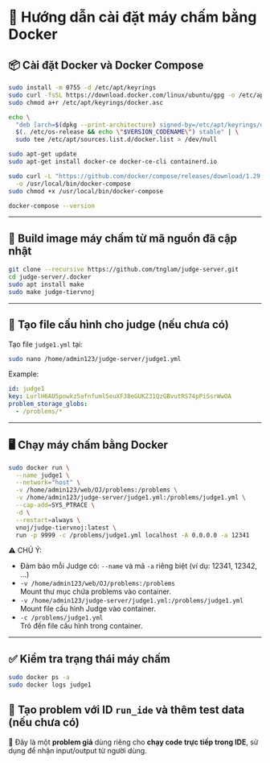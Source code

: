 # 📝 Hướng dẫn cài đặt máy chấm bằng Docker

## 📦 Cài đặt Docker và Docker Compose

```bash
sudo install -m 0755 -d /etc/apt/keyrings
sudo curl -fsSL https://download.docker.com/linux/ubuntu/gpg -o /etc/apt/keyrings/docker.asc
sudo chmod a+r /etc/apt/keyrings/docker.asc

echo \
  "deb [arch=$(dpkg --print-architecture) signed-by=/etc/apt/keyrings/docker.asc] https://download.docker.com/linux/ubuntu \
  $(. /etc/os-release && echo \"$VERSION_CODENAME\") stable" | \
  sudo tee /etc/apt/sources.list.d/docker.list > /dev/null

sudo apt-get update
sudo apt-get install docker-ce docker-ce-cli containerd.io

sudo curl -L "https://github.com/docker/compose/releases/download/1.29.2/docker-compose-$(uname -s)-$(uname -m)" \
  -o /usr/local/bin/docker-compose
sudo chmod +x /usr/local/bin/docker-compose

docker-compose --version
```

---

## 🔧 Build image máy chấm từ mã nguồn đã cập nhật

```bash
git clone --recursive https://github.com/tnglam/judge-server.git
cd judge-server/.docker
sudo apt install make
sudo make judge-tiervnoj
```

---

## 📝 Tạo file cấu hình cho judge (nếu chưa có)

Tạo file `judge1.yml` tại:

```bash
sudo nano /home/admin123/judge-server/judge1.yml
```
Example:
```yaml
id: judge1
key: LurlH6AU5powkz5afnfuml5euXF3BeGUKZ31QzGBvutRS74pPiSsrWwOA
problem_storage_globs:
  - /problems/*
```

---

## 🖥️ Chạy máy chấm bằng Docker

```bash
sudo docker run \
  --name judge1 \
  --network="host" \
  -v /home/admin123/web/OJ/problems:/problems \
  -v /home/admin123/judge-server/judge1.yml:/problems/judge1.yml \
  --cap-add=SYS_PTRACE \
  -d \
  --restart=always \
  vnoj/judge-tiervnoj:latest \
  run -p 9999 -c /problems/judge1.yml localhost -A 0.0.0.0 -a 12341
```

⚠️ CHÚ Ý:
- Đảm bảo mỗi Judge có: `--name` và mã `-a` riêng biệt (ví dụ: 12341, 12342, ...)
- `-v /home/admin123/web/OJ/problems:/problems`  
  Mount thư mục chứa problems vào container.
- `-v /home/admin123/judge-server/judge1.yml:/problems/judge1.yml`  
  Mount file cấu hình Judge vào container.
- `-c /problems/judge1.yml`  
  Trỏ đến file cấu hình trong container.

---

## ✅ Kiểm tra trạng thái máy chấm

```bash
sudo docker ps -a
sudo docker logs judge1
```
## 🧪 Tạo problem với ID `run_ide` và thêm test data (nếu chưa có)

📝 Đây là một **problem giả** dùng riêng cho **chạy code trực tiếp trong IDE**, sử dụng để nhận input/output từ người dùng.


